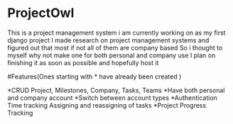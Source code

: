 # ProjectOwl

This is a project management system i am currently working on as my first django project
I made research on project management systems and figured out that most if not all of them are company based
So i thought to myself why not make one for both personal and company use
I plan on finishing it as soon as possible and hopefully host it

#Features(Ones starting with * have already been created )

*CRUD Project, Milestones, Company, Tasks, Teams
*Have both personal and company account
*Switch between account types
*Authentication
Time tracking
Assigning and reassigning of tasks
*Project Progress Tracking

